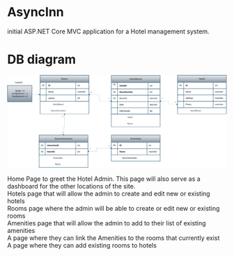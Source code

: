 # AsyncInn
initial ASP.NET Core MVC application for a Hotel management system.
# DB diagram
![](Assets/SchemaAsyncInn.png)

Home Page to greet the Hotel Admin. This page will also serve as a dashboard for the other locations of the site.</br>
Hotels page that will allow the admin to create and edit new or existing hotels</br>
Rooms page where the admin will be able to create or edit new or existing rooms</br>
Amenities page that will allow the admin to add to their list of existing amenities</br>
A page where they can link the Amenities to the rooms that currently exist</br>
A page where they can add existing rooms to hotels</br>
